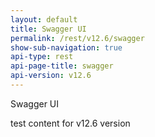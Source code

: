 ```yaml
---
layout: default
title: Swagger UI
permalink: /rest/v12.6/swagger
show-sub-navigation: true
api-type: rest
api-page-title: swagger
api-version: v12.6
---
```


Swagger UI

test content for v12.6 version
